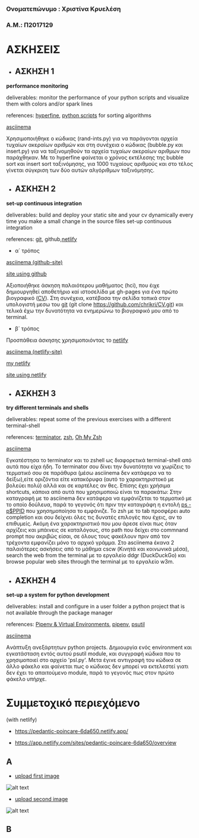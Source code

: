 ### Ονοματεπώνυμο : Χριστίνα Κρυελέση 
### Α.Μ.: Π2017129


# ΑΣΚΗΣΕΙΣ

* ## ΑΣΚΗΣΗ 1
**performance monitoring**

deliverables: monitor the performance of your python scripts and visualize them with colors and/or spark lines

references: [hyperfine](https://github.com/sharkdp/hyperfine), [python scripts](https://medium.com/@george.seif94/a-tour-of-the-top-5-sorting-algorithms-with-python-code-43ea9aa02889) for sorting algorithms

[asciinema](https://asciinema.org/a/JvpO6wWi3Dt9YaQ8d7Qs3iYis)

  Χρησιμοποιήθηκε ο κώδικας (rand-ints.py) για να παράγονται αρχεία τυχαίων ακεραίων αριθμών και στη συνέχεια ο κώδικας (bubble.py και insert.py)  για να ταξινομηθούν τα αρχεία τυχαίων ακεραίων αριθμων που παράχθηκαν. Με το hyperfine φαίνεται ο χρόνος εκτέλεσης της bubble sort και insert sort ταξινόμησης, για 1000 τυχαίους αριθμούς και στο τέλος γίνεται σύγκριση των δύο αυτών αλγόριθμων ταξινόμησης.



* ## ΑΣΚΗΣΗ 2
**set-up continuous integration**

deliverables: build and deploy your static site and your cv dynamically every time you make a small change in the source files set-up continuous integration 

references: [git](https://git-scm.com/book/en/v2/Git-Basics-Getting-a-Git-Repository), github,[netlify](https://www.netlify.com/)

* α´ τρόπος

[asciinema (github-site)](https://asciinema.org/a/ProG5WQxS9StxaYug4sA9RkVt)

[site using github](https://chrikri.github.io/CV/)

  Αξιοποιήθηκε άσκηση παλαιότερου μαθήματος (hci), που έιχε δημιουργηθεί αποθετήριο καi ιστοσελίδα με gh-pages για ένα πρώτο βιογραφικό ([CV](https://github.com/chrikri/CV)). Στη συνέχεια, κατέβασα την σελίδα τοπικά στον υπολογιστή μεσω του [git](https://git-scm.com/book/en/v2/Git-Basics-Getting-a-Git-Repository) (git clone https://github.com/chrikri/CV.git) και τελικά έχω την δυνατότητα να ενημερώνω το βιογραφικό μου από το terminal.


* β´ τρόπος

Προσπάθεια άσκησης χρησιμοποιόντας το [netlify](https://www.netlify.com/)

[asciinema (netlify-site)](https://asciinema.org/a/FLhBk5CrbOTPppUEjnkZjaPJl)

[my netlify](https://app.netlify.com/sites/chrikri/overview)

[site using netlify](https://chrikri.netlify.com/3)



* ## ΑΣΚΗΣΗ 3
**try different terminals and shells**

deliverables: repeat some of the previous exercises with a different terminal-shell 

references: [terminator](https://gnometerminator.blogspot.com/p/introduction.html), [zsh](https://linuxconfig.org/learn-the-basics-of-the-zsh-shell), [Oh My Zsh](https://github.com/ohmyzsh/ohmyzsh)



[asciinema](https://asciinema.org/a/p9J6UyQ1ikmnm9PuLBOsWctbS)

  Εγκατέστησα το terminator και το zshell ως διαφορετικά terminal-shell από αυτά που είχα ήδη. Το terminator σου δίνει την δυνατότητα να χωρίζεις το τερματικό σου σε παράθυρα (μέσω asciinema δεν κατάφερα να το δείξω),είτε οριζόντια είτε κατακόρυφα (αυτό το χαρακτηριστοκό με βολεύει πολύ) αλλά και σε καρτέλες αν θες.
  Επίσης έχει χρήσιμα shortcuts, κάποια από αυτά που χρησιμοποιώ είναι τα παρακάτω: 
   Στην καταγραφή με το asciinema δεν κατάφερα να εμφάνίζεται το τερματικό με το οποίο δούλευα, παρά το γεγονός ότι πριν την καταγράφη η εντολή [ps -p$PPID](https://unix.stackexchange.com/questions/93376/which-terminal-type-am-i-using) που χρησημοποίησα το εμφάνιζε.
  Το zsh  με το tab προσφέρει auto completion και σου δείχνει όλες τις δυνατές επιλογές που έχεις, αν το επιθυμείς. Ακόμη ένα χαρακτηριστικό που μου άρεσε είναι πως όταν αρχίζεις και μπάινεις σε καταλόγους, στο path που δείχει στο commnand prompt που ακριβώς είσαι, σε όλους τους φακέλουν πριν από τον τρέχοντα εμφανίζει μόνο το αρχικό γράμμα. 
  Στο asciinema έκανα 2 παλαιότερες ασκήσεις από το μάθημα cscw (Κινητά και κοινωνικά μέσα), search the web from the terminal με το εργαλείο ddgr (DuckDuckGo) και browse popular web sites through the terminal με το εργαλείο w3m.

* ## ΑΣΚΗΣΗ 4
**set-up a system for python development**

deliverables: install and configure in a user folder a python project that is not available through the package manager

references: [Pipenv & Virtual Environments](https://docs.python-guide.org/dev/virtualenvs/), [pipenv](https://pipenv.pypa.io/en/latest/), [psutil](https://github.com/giampaolo/psutil)

[asciinema](https://asciinema.org/a/ZawuuBYV6FaNVC8MlFMmz5Yl4)

  Aνάπτυξη ανεξάρτητων python projects. Δημιουργία ενός environment και εγκατάσταση εντός αυτού psutil module, και συγγραφή κώδικα που το χρησιμοποιεί στο αρχείο 'psl.py'. Μετα έγινε αντιγραφή του κώδικα σε άλλο φάκελο και φαίνεται πως ο κώδικας δεν μπορεί να εκτελεστεί γιατι δεν έχει το απαιτούμενο module, παρά το γεγονός πως στον πρώτο φάκελο υπήρχε.

# Συμμετοχικό περιεχόμενο

(with netlify)

* https://pedantic-poincare-6da650.netlify.app/

* https://app.netlify.com/sites/pedantic-poincare-6da650/overview

## A

- [upload first image](https://github.com/chrikri/gr/blob/gh-pages/_gallery/logo-language.md)

![alt text](https://github.com/chrikri/sw/blob/2017129/projects/2017129/logo-result.png)


- [upload second image](https://github.com/chrikri/gr/blob/gh-pages/_gallery/smartwatch-sw.md)

![alt text](https://github.com/chrikri/sw/blob/2017129/projects/2017129/smartwatch-result.png)

## B
